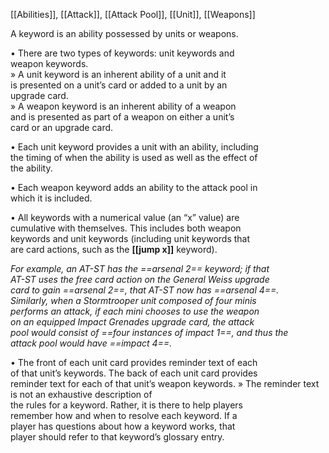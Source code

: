 [[Abilities]], [[Attack]], [[Attack Pool]], [[Unit]], [[Weapons]]

A keyword is an ability possessed by units or weapons. 

• There are two types of keywords: unit keywords and  
weapon keywords.  
» A unit keyword is an inherent ability of a unit and it  
is presented on a unit’s card or added to a unit by an  
upgrade card.  
» A weapon keyword is an inherent ability of a weapon  
and is presented as part of a weapon on either a unit’s  
card or an upgrade card.  

• Each unit keyword provides a unit with an ability, including  
the timing of when the ability is used as well as the effect of  
the ability.

• Each weapon keyword adds an ability to the attack pool in  
which it is included.  

• All keywords with a numerical value (an “x” value) are  
cumulative with themselves. This includes both weapon  
keywords and unit keywords (including unit keywords that  
are card actions, such as the **[[jump x]]** keyword).  

_For example, an AT-ST has the ==arsenal 2== keyword; if that  
AT-ST uses the free card action on the General Weiss upgrade  
card to gain ==arsenal 2==, that AT-ST now has ==arsenal 4==.  
Similarly, when a Stormtrooper unit composed of four minis  
performs an attack, if each mini chooses to use the weapon  
on an equipped Impact Grenades upgrade card, the attack  
pool would consist of ==four instances of impact 1==, and thus the  
attack pool would have ==impact 4==._

• The front of each unit card provides reminder text of each  
of that unit’s keywords. The back of each unit card provides  
reminder text for each of that unit’s weapon keywords.
» The reminder text is not an exhaustive description of  
the rules for a keyword. Rather, it is there to help players  
remember how and when to resolve each keyword. If a  
player has questions about how a keyword works, that  
player should refer to that keyword’s glossary entry.  
